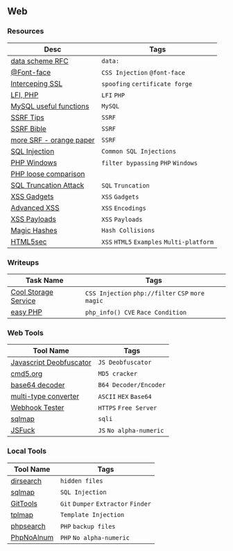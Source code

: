 ## Web
### Resources
| Desc | Tags |
| ---- | --- |
| [data scheme RFC](http://www.faqs.org/rfcs/rfc2397.html) | `data:` |
| [@Font-face](https://mksben.l0.cm/2015/10/css-based-attack-abusing-unicode-range.html) | `CSS Injection` `@font-face` |
| [Interceping SSL](https://www.trustwave.com/Resources/SpiderLabs-Blog/Intercepting-SSL-And-HTTPS-Traffic-With-mitmproxy-and-SSLsplit/) | `spoofing` `certificate forge` |
| [LFI, PHP](https://rawsec.ml/en/local-file-inclusion-remote-code-execution-vulnerability/) | `LFI` `PHP` |
| [MySQL useful functions](https://dev.mysql.com/doc/refman/5.7/en/string-functions.html#function_substr) | `MySQL` |
| [SSRF Tips](http://blog.safebuff.com/2016/07/03/SSRF-Tips/) | `SSRF` |
| [SSRF Bible](https://docs.google.com/document/d/1v1TkWZtrhzRLy0bYXBcdLUedXGb9njTNIJXa3u9akHM/edit) | `SSRF` |
| [more SRF - orange paper](https://www.blackhat.com/docs/us-17/thursday/us-17-Tsai-A-New-Era-Of-SSRF-Exploiting-URL-Parser-In-Trending-Programming-Languages.pdf) | `SSRF` |
| [SQL Injection](https://websec.ca/kb/sql_injection) | `Common SQL Injections` |
| [PHP Windows](http://www.madchat.fr/coding/php/secu/onsec.whitepaper-02.eng.pdf) | `filter bypassing` `PHP` `Windows` |
| [PHP loose comparison](http://www.decontextualize.com/wp-content/uploads/2010/01/php-loose-comparisons.png) |   |
| [SQL Truncation Attack](https://totalwebsecurity.net/injection-attacks/sql-column-truncation/) | `SQL` `Truncation` |
| [XSS Gadgets](https://www.blackhat.com/docs/us-17/thursday/us-17-Lekies-Dont-Trust-The-DOM-Bypassing-XSS-Mitigations-Via-Script-Gadgets.pdf) | `XSS` `Gadgets` |
| [Advanced XSS](http://blog.rakeshmane.com/2017/08/xssing-web-part-2.html) | `XSS` `Encodings` |
| [XSS Payloads](https://github.com/swisskyrepo/PayloadsAllTheThings/tree/master/XSS%20injection) | `XSS` `Payloads` |
| [Magic Hashes](https://www.whitehatsec.com/blog/magic-hashes/) | `Hash Collisions` |
| [HTML5sec](https://html5sec.org/) | `XSS` `HTML5` `Examples` `Multi-platform` |



### Writeups
| Task Name | Tags |
| --------- | ---- |
| [Cool Storage Service](https://gynvael.coldwind.pl/?lang=en&id=671) | `CSS Injection` `php://filter` `CSP` `more magic` |
| [easy PHP](http://dann.com.br/php-winning-the-race-condition-vs-temporary-file-upload-alternative-way-to-easy_php-n1ctf2018/) | `php_info() CVE` `Race Condition` |



### Web Tools
| Tool Name | Tags |
| --------- | ---- | 
| [Javascript Deobfuscator](https://www.javascriptdeobfuscator.com/) | `JS Deobfuscator` |
| [cmd5.org](https://www.cmd5.org/) | `MD5 cracker` |
| [base64 decoder](https://codebeautify.org/base64-decode) | `B64 Decoder/Encoder` |
| [multi-type converter](https://cryptii.com/base64-to-hex) | `ASCII` `HEX` `Base64` |
| [Webhook Tester](https://webhook.site) | `HTTPS` `Free Server` |
| [sqlmap](http://sqlmap.org/) | `sqli` |
| [JSFuck](http://www.jsfuck.com/) | `JS` `No alpha-numeric` |


### Local Tools
| Tool Name | Tags |
| --------- | ---- | 
| [dirsearch](https://github.com/maurosoria/dirsearch) | `hidden files` |
| [sqlmap](http://sqlmap.org/) | `SQL Injection` |
| [GitTools](https://github.com/internetwache/GitTools) | `Git` `Dumper` `Extractor` `Finder` |
| [tplmap](https://github.com/epinna/tplmap) | `Template Injection` |
| [phpsearch](./Web/tools/phpsearch.py) | `PHP` `backup files` | 
| [PhpNoAlnum](https://github.com/tsug0d/PhpNoAlnum) | `PHP` `No alpha-numeric` |
